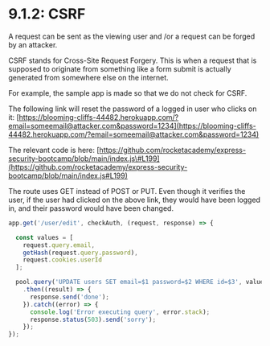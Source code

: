 # 9.1.2: CSRF

A request can be sent as the viewing user and /or a request can be forged by an attacker.

CSRF stands for Cross-Site Request Forgery. This is when a request that is supposed to originate from something like a form submit is actually generated from somewhere else on the internet.

For example, the sample app is made so that we do not check for CSRF.

The following link will reset the password of a logged in user who clicks on it: [https://blooming-cliffs-44482.herokuapp.com/?email=someemail@attacker.com&password=1234](https://blooming-cliffs-44482.herokuapp.com/?email=someemail@attacker.com&password=1234)  
  
The relevant code is here: [https://github.com/rocketacademy/express-security-bootcamp/blob/main/index.js\#L199](https://github.com/rocketacademy/express-security-bootcamp/blob/main/index.js#L199)  
  
The route uses GET instead of POST or PUT. Even though it verifies the user, if the user had clicked on the above link, they would have been logged in, and their password would have been changed. 

```javascript
app.get('/user/edit', checkAuth, (request, response) => {

  const values = [
    request.query.email,
    getHash(request.query.password),
    request.cookies.userId
  ];

  pool.query('UPDATE users SET email=$1 password=$2 WHERE id=$3', values)
    .then((result) => {
      response.send('done');
    }).catch((error) => {
      console.log('Error executing query', error.stack);
      response.status(503).send('sorry');
    });
});
```







